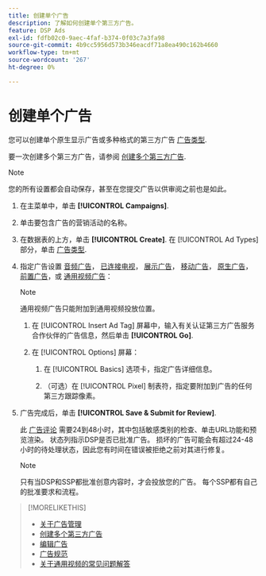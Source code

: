 ```yaml
---
title: 创建单个广告
description: 了解如何创建单个第三方广告。
feature: DSP Ads
exl-id: fdfb02c0-9aec-4faf-b374-0f03c7a3fa98
source-git-commit: 4b9cc5956d573b346eacdf71a8ea490c162b4660
workflow-type: tm+mt
source-wordcount: '267'
ht-degree: 0%

---
```


# 创建单个广告

您可以创建单个原生显示广告或多种格式的第三方广告 [广告类型](ad-about.md#ad-types).

要一次创建多个第三方广告，请参阅 [创建多个第三方广告](ad-create-multiple.md).

>[!NOTE]
>
>您的所有设置都会自动保存，甚至在您提交广告以供审阅之前也是如此。

1. 在主菜单中，单击 **[!UICONTROL Campaigns]**.

1. 单击要包含广告的营销活动的名称。

1. 在数据表的上方，单击 **[!UICONTROL Create]**. 在 [!UICONTROL Ad Types] 部分，单击 [广告类型](ad-about.md#ad-types).

1. 指定广告设置 [音频广告](ad-settings-audio.md)， [已连接电视](ad-settings-connected-tv.md)， [展示广告](ad-settings-display.md)， [移动广告](ad-settings-mobile.md)， [原生广告](ad-settings-native.md)， [前置广告](ad-settings-pre-roll.md)，或 [通用视频广告](ad-settings-universal-video.md)：

   >[!NOTE]
   >
   >通用视频广告只能附加到通用视频投放位置。

   1. 在 [!UICONTROL Insert Ad Tag] 屏幕中，输入有关认证第三方广告服务合作伙伴的广告信息，然后单击 **[!UICONTROL Go]**.

   1. 在 [!UICONTROL Options] 屏幕：

      1. 在 [!UICONTROL Basics] 选项卡，指定广告详细信息。

      1. （可选）在 [!UICONTROL Pixel] 制表符，指定要附加到广告的任何第三方跟踪像素。

1. 广告完成后，单击 **[!UICONTROL Save & Submit for Review]**.

   此 [广告评论](ad-about.md) 需要24到48小时，其中包括敏感类别的检查、单击URL功能和预览渲染。 状态列指示DSP是否已批准广告。 损坏的广告可能会有超过24-48小时的待处理状态，因此您有时间在错误被拒绝之前对其进行修复。

   >[!NOTE]
   >
   >只有当DSP和SSP都批准创意内容时，才会投放您的广告。 每个SSP都有自己的批准要求和流程。

>[!MORELIKETHIS]
>
>* [关于广告管理](ad-about.md)
>* [创建多个第三方广告](ad-create-multiple.md)
>* [编辑广告](ad-edit.md)
>* [广告规范](ad-specs.md)
>* [关于通用视频的常见问题解答](/help/dsp/campaign-management/faq-universal-video.md)
